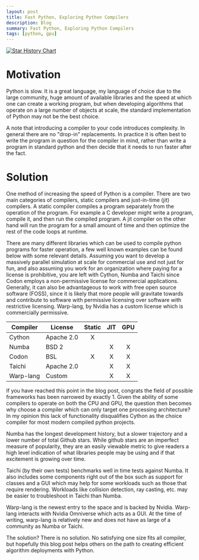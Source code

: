 ```yaml
---
layout: post
title: Fast Python, Exploring Python Compilers
description: Blog
summary: Fast Python, Exploring Python Compilers
tags: [python, gpu]
---
```




[![Star History Chart](https://api.star-history.com/svg?repos=cython/cython,exaloop/codon,taichi-dev/taichi,numba/numba,nvidia/warp&type=Date)](https://star-history.com/#cython/cython&exaloop/codon&taichi-dev/taichi&numba/numba&nvidia/warp&Date)

# Motivation

Python is slow.  It is a great language, my language of choice due to the large community, huge amount of available libraries and the speed at which one can create a working program, but when developing algorithms that operate on a large number of objects at scale, the standard implementation of Python may not be the best choice.  

A note that introducing a compiler to your code introduces complexity.  In general there are no "drop-in" replacements.  In practice it is often best to write the program in question for the compiler in mind, rather than write a program in standard python and then decide that it needs to run faster after the fact.  

# Solution

One method of increasing the speed of Python is a compiler.  There are two main categories of compilers, static compilers and just-in-time (jit) compilers.  A static compiler compiles a program separately from the operation of the program.  For example a C developer might write a program, compile it, and then run the compiled program.  A jit compiler on the other hand will run the program for a small amount of time and then optimize the rest of the code loops at runtime.  

There are many different libraries which can be used to compile python programs for faster operation, a few well known examples can be found below with some relevant details.  Assuming you want to develop a massively parallel simulation at scale for commercial use and not just for fun, and also assuming you work for an organization where paying for a license is prohibitive, you are left with Cython, Numba and Taichi since Codon employs a non-permissive license for commercial applications.  Generally, it can also be advantageous to work with free open source software (FOSS), since it is likely that more people will gravitate towards and contribute to software with permissive licensing over software with restrictive licensing.   Warp-lang, by Nvidia has a custom license which is commercially permissive.


| Compiler    | License     | Static      | JIT         | GPU         |
| ----------- | ----------- | :---------: | :---------: | :---------: |
| Cython      | Apache 2.0  |      X      |             |             |
| Numba       | BSD 2       |             |      X      |       X     |
| Codon       | BSL         |      X      |      X      |       X     |
| Taichi      | Apache 2.0  |             |      X      |       X     |
| Warp-lang   | Custom      |             |      X      |       X     |

If you have reached this point in the blog post, congrats the field of possible frameworks has been narrowed by exactly 1.  Given the ability of some compilers to operate on both the CPU and GPU, the question then becomes why choose a compiler which can only target one processing architecture?  In my opinion this lack of functionality disqualifies Cython as the choice compiler for most modern compiled python projects.  

Numba has the longest development history, but a slower trajectory and a lower number of total Github stars.  While github stars are an imperfect measure of popularity, they are an easily viewable metric to give readers a high level indication of what libraries people may be using and if that excitement is growing over time. 

Taichi (by their own tests) benchmarks well in time tests against Numba.  It also includes some components right out of the box such as support for classes and a GUI which may help for some workloads such as those that require rendering.  Workloads like collision detection, ray casting, etc. may be easier to troubleshoot in Taichi than Numba.  

Warp-lang is the newest entry to the space and is backed by Nvidia.  Warp-lang interacts with Nvidia Omniverse which acts as a GUI.  At the time of writing, warp-lang is relatively new and does not have as large of a community as Numba or Taichi.  

The solution?  There is no solution.  No satisfying one size fits all compiler, but hopefully this blog post helps others on the path to creating efficient algorithm deployments with Python.